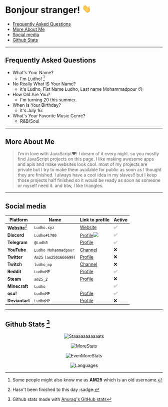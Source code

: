 <!--
Ah hello and welcome to my profile :)
You can do the same for your github profile by creating a repository with the name of your account.
-->
# Bonjour stranger! <img src="assets/Hand.gif" height="28px">

  - [Frequently Asked Questions](#frequently-asked-questions)
  - [More About Me](#more-about-me)
  - [Social media](#social-media)
  - [Github Stats](#github-stats-2)

---

## Frequently Asked Questions

- What's Your Name?
  - I'm Ludho! [^1]
- No Really What IS Your Name?
  - it's Ludho, Fist Name Ludho, Last name Mohammadpour 😕
- How Old Are You?
   - I'm turning 20 this summer.
- When Is Your Birthday?
  - it's July 16.
- What's Your Favorite Music Genre?
  - R&B/Soul

---

## More About Me
> I'm in love with JavaScript♥! I dream of it every night. so you mostly find JavaScript projects on this page. I like making awesome apps and apis and make websites look cool. most of my projects are private but I try to make them available for public as soon as I thought they are finished.
> I always have a cool idea in my slaves!! but I keep those projects half finished so it would be ready as soon as someone or myself need it.
> and btw, I like triangles.

---

## Social media

<div align="center">

Platform|Name|Link to profile|Active  
---|---|---|---  
**Website**[^3]|`Ludho.xyz`|[Website](https://ludho.xyz)|✅
**Discord**|`Ludho#1700`|[Profile<img src="https://discord.c99.nl/widget/theme-4/538014645068234753.png" height="45px">](https://discord.com/users/538014645068234753) |✅
**Telegram**|`@Ludh0`|[Profile](https://t.me/Ludho234)|✅
**YouTube**|`Ludho Mohammadpour`|[Channel](https://www.youtube.com/channel/UCuXZxz4Ej7IQnuU86RfpWOg)|❌
**Twitter**|`Am25` `(am2501666699)`|[Profile](https://twitter.com/am2501666699)|❌
**Twitch**|`ludho_mp`|[Channel](https://www.twitch.tv/ludho_mp)|❌
**Reddit**|`LudhoMP`|[Profile](https://www.reddit.com/user/LudhoMP)|✅
**Steam**|`am25_2`|[Profile](https://steamcommunity.com/id/Am25_2/)|❌
**Minecraft**|`Ludho`||✅
**osu!**|`LudhoMP`|[Profile](https://osu.ppy.sh/users/15257509)|✅
**Deviantart**|`LudhoMP`|[Profile](https://www.deviantart.com/ludhomp)|❌

</div>

---

## Github Stats [^2]
<div align="center">

![Staaaaaaaaaaats](https://github-readme-stats.vercel.app/api?username=Luhdo&theme=gruvbox_duo&show_icons=true&include_all_commits=true&count_private=true&theme=react&hide_border=true&bg_color=323540&title_color=5294E2&icon_color=5294E2&text_color=ffffff&count_private=true)  

![MoreStats](https://github-readme-streak-stats.herokuapp.com/?user=Luhdo&theme=gruvbox_duo&background=323540&hide_border=true&ring=5294E2&currStreakLabel=5294E2&sideNums=FFFFFF&currStreakNum=FFFFFF&sideLabels=5294E2&text_color=ffffff&count_private=true)

 ![EvenMoreStats](https://activity-graph.herokuapp.com/graph?username=Luhdo&custom_title=Luhdo's%20Contribution%20Graph&bg_color=323540&color=5294E2&line=FFFFFF&point=5294E2&hide_border=F84C4C&count_private=true)
 
 ![Languages](https://github-readme-stats.vercel.app/api/top-langs/?username=Luhdo&layout=compact&theme=gruvbox_duo&bg_color=323540&hide_border=true&ring=5294E2&currStreakLabel=5294E2&sideNums=FFFFFF&currStreakNum=FFFFFF&sideLabels=5294E2&text_color=ffffff&count_private=true)

</div>

[^1]: Some people might also know me as **AM25** which is an old username.
[^2]: Github stats made with [Anurag's GitHub stats](https://github.com/anuraghazra/github-readme-stats)
[^3]: Hasn't been finished to this day :sadge:
